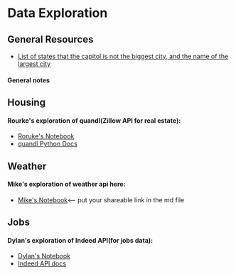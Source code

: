# Data Exploration

## General Resources

- [List of states that the capitol is not the biggest city, and the name of the largest city](https://docs.google.com/document/d/19jGZPPk2P3K8oI70RbhlJY0XH06SfgAvd_Fe6awCXMU/edit?usp=sharing)

#### General notes


## Housing

#### Rourke's exploration of quandl(Zillow API for real estate):
- [Roruke's Notebook](https://colab.research.google.com/drive/1zHmqfjFXyDDqkv2QTHS_nkqGSKWQWwh-?usp=sharing)
- [quandl Python Docs](https://docs.quandl.com/docs/python-installation)



## Weather

#### Mike's exploration of weather api here:
- [Mike's Notebook](https://colab.research.google.com/drive/1TlYFqOTEtjuewOFli5J7mDcJ0lBAgQcB?usp=sharing)<-- put your shareable link in the md file

## Jobs

#### Dylan's exploration of Indeed API(for jobs data):
- [Dylan's Notebook](https://colab.research.google.com/drive/1AEK9EbKT7a-j9_epi2-90CDz4LqhOrbk?usp=sharing)
- [Indeed API docs]()
